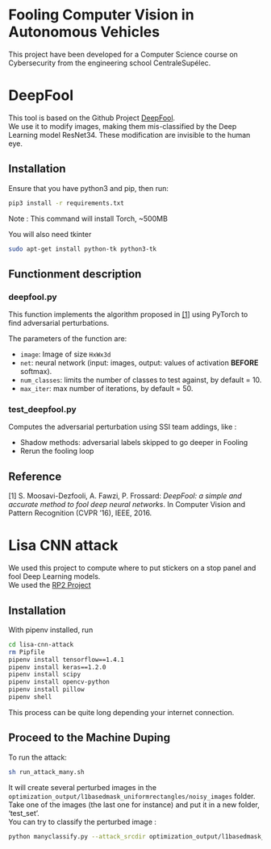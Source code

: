 # Fooling Computer Vision in Autonomous Vehicles

This project have been developed for a Computer Science course on Cybersecurity from the engineering school CentraleSupélec. 

# DeepFool
This tool is based on the Github Project [DeepFool](https://github.com/LTS4/DeepFool).  
We use it to modify images, making them mis-classified by the Deep Learning model ResNet34.
These modification are invisible to the human eye.

## Installation
Ensure that you have python3 and pip, then run:
```bash
pip3 install -r requirements.txt

```
Note : This command will install Torch, ~500MB  

You will also need tkinter
```bash
sudo apt-get install python-tk python3-tk
```

## Functionment description

### deepfool.py

This function implements the algorithm proposed in [[1]](http://arxiv.org/pdf/1511.04599) using PyTorch to find adversarial perturbations.

The parameters of the function are:

- `image`: Image of size `HxWx3d`
- `net`: neural network (input: images, output: values of activation **BEFORE** softmax).
- `num_classes`: limits the number of classes to test against, by default = 10.
- `max_iter`: max number of iterations, by default = 50.

### test_deepfool.py

Computes the adversarial perturbation using SSI team addings, like :
- Shadow methods: adversarial labels skipped to go deeper in Fooling
- Rerun the fooling loop

## Reference
[1] S. Moosavi-Dezfooli, A. Fawzi, P. Frossard:
*DeepFool: a simple and accurate method to fool deep neural networks*.  In Computer Vision and Pattern Recognition (CVPR ’16), IEEE, 2016.


# Lisa CNN attack
We used this project to compute where to put stickers on a stop panel and fool Deep Learning models.  
We used the [RP2 Project](https://github.com/evtimovi/robust_physical_perturbations/tree/master/lisa-cnn-attack)
## Installation
With pipenv installed, run
```bash
cd lisa-cnn-attack
rm Pipfile
pipenv install tensorflow==1.4.1
pipenv install keras==1.2.0
pipenv install scipy
pipenv install opencv-python
pipenv install pillow
pipenv shell
```
This process can be quite long depending your internet connection.

## Proceed to the Machine Duping
To run the attack: 
```bash
sh run_attack_many.sh
```
It will create several perturbed images in the ```optimization_output/l1basedmask_uniformrectangles/noisy_images``` folder.  
Take one of the images (the last one for instance) and put it in a new folder, ‘test_set’.  
You can try to classify the perturbed image : 
```bash
python manyclassify.py --attack_srcdir optimization_output/l1basedmask_uniformrectangles/test_set
```
